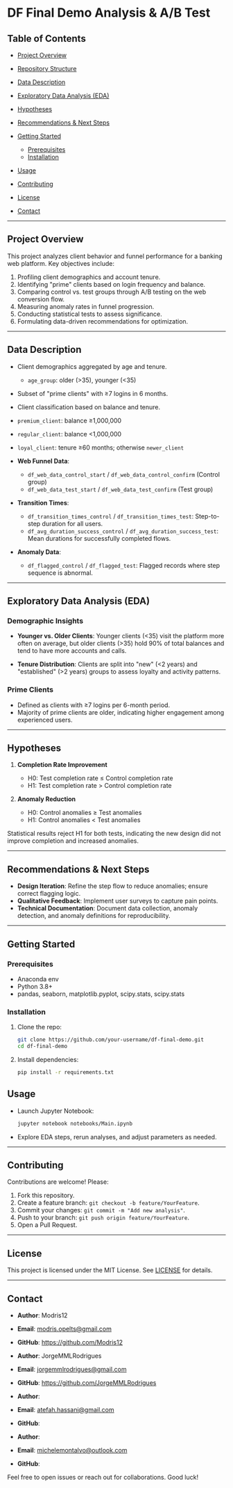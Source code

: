 # DF Final Demo Analysis & A/B Test

## Table of Contents

* [Project Overview](#project-overview)
* [Repository Structure](#repository-structure)
* [Data Description](#data-description)
* [Exploratory Data Analysis (EDA)](#exploratory-data-analysis-eda)

* [Hypotheses](#hypotheses)
* [Recommendations & Next Steps](#recommendations--next-steps)
* [Getting Started](#getting-started)

  * [Prerequisites](#prerequisites)
  * [Installation](#installation)
* [Usage](#usage)
* [Contributing](#contributing)
* [License](#license)
* [Contact](#contact)

---

## Project Overview

This project analyzes client behavior and funnel performance for a banking web platform. Key objectives include:

1. Profiling client demographics and account tenure.
2. Identifying "prime" clients based on login frequency and balance.
3. Comparing control vs. test groups through A/B testing on the web conversion flow.
4. Measuring anomaly rates in funnel progression.
5. Conducting statistical tests to assess significance.
6. Formulating data-driven recommendations for optimization.

---

## Data Description

* Client demographics aggregated by age and tenure.

  * `age_group`: older (>35), younger (<35)

* Subset of "prime clients" with ≥7 logins in 6 months.

*  Client classification based on balance and tenure.

  * `premium_client`: balance ≥1,000,000
  * `regular_client`: balance <1,000,000
  * `loyal_client`: tenure ≥60 months; otherwise `newer_client`

* **Web Funnel Data**:

  * `df_web_data_control_start` / `df_web_data_control_confirm` (Control group)
  * `df_web_data_test_start` / `df_web_data_test_confirm` (Test group)

* **Transition Times**:

  * `df_transition_times_control` / `df_transition_times_test`: Step-to-step duration for all users.
  * `df_avg_duration_success_control` / `df_avg_duration_success_test`: Mean durations for successfully completed flows.

* **Anomaly Data**:

  * `df_flagged_control` / `df_flagged_test`: Flagged records where step sequence is abnormal.

---

## Exploratory Data Analysis (EDA)

### Demographic Insights

* **Younger vs. Older Clients**: Younger clients (<35) visit the platform more often on average, but older clients (>35) hold 90% of total balances and tend to have more accounts and calls.

* **Tenure Distribution**: Clients are split into "new" (<2 years) and "established" (>2 years) groups to assess loyalty and activity patterns.

### Prime Clients

* Defined as clients with ≥7 logins per 6-month period.
* Majority of prime clients are older, indicating higher engagement among experienced users.

---

## Hypotheses

1. **Completion Rate Improvement**

   * H0: Test completion rate ≤ Control completion rate
   * H1: Test completion rate > Control completion rate

2. **Anomaly Reduction**

   * H0: Control anomalies ≥ Test anomalies
   * H1: Control anomalies < Test anomalies

Statistical results reject H1 for both tests, indicating the new design did not improve completion and increased anomalies.

---

## Recommendations & Next Steps

* **Design Iteration**: Refine the step flow to reduce anomalies; ensure correct flagging logic.
* **Qualitative Feedback**: Implement user surveys to capture pain points.
* **Technical Documentation**: Document data collection, anomaly detection, and anomaly definitions for reproducibility.

---

## Getting Started

### Prerequisites

* Anaconda env 
* Python 3.8+
* pandas, seaborn, matplotlib.pyplot, scipy.stats, scipy.stats

### Installation

1. Clone the repo:

   ```bash
   git clone https://github.com/your-username/df-final-demo.git
   cd df-final-demo
   ```
2. Install dependencies:

   ```bash
   pip install -r requirements.txt
   ```

## Usage

* Launch Jupyter Notebook:

  ```bash
  jupyter notebook notebooks/Main.ipynb
  ```
* Explore EDA steps, rerun analyses, and adjust parameters as needed.

---

## Contributing

Contributions are welcome! Please:

1. Fork this repository.
2. Create a feature branch: `git checkout -b feature/YourFeature`.
3. Commit your changes: `git commit -m "Add new analysis"`.
4. Push to your branch: `git push origin feature/YourFeature`.
5. Open a Pull Request.

---

## License

This project is licensed under the MIT License. See [LICENSE](LICENSE) for details.

---

## Contact

* **Author**: Modris12
* **Email**: modris.opelts@gmail.com
* **GitHub**: https://github.com/Modris12

* **Author**: JorgeMMLRodrigues
* **Email**: jorgemmlrodrigues@gmail.com
* **GitHub**: https://github.com/JorgeMMLRodrigues

* **Author**: 
* **Email**: atefah.hassani@gmail.com
* **GitHub**: 

* **Author**:
* **Email**: michelemontalvo@outlook.com
* **GitHub**: 

Feel free to open issues or reach out for collaborations. Good luck!
